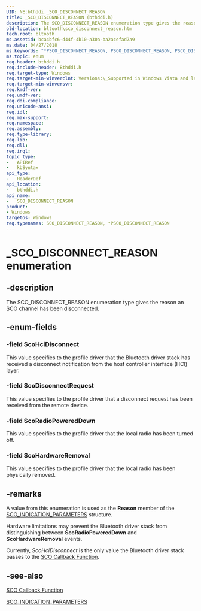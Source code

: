 ```yaml
---
UID: NE:bthddi._SCO_DISCONNECT_REASON
title: _SCO_DISCONNECT_REASON (bthddi.h)
description: The SCO_DISCONNECT_REASON enumeration type gives the reason an SCO channel has been disconnected.
old-location: bltooth\sco_disconnect_reason.htm
tech.root: bltooth
ms.assetid: bca4bfc6-d44f-4b10-a30a-ba2acefad7a9
ms.date: 04/27/2018
ms.keywords: "*PSCO_DISCONNECT_REASON, PSCO_DISCONNECT_REASON, PSCO_DISCONNECT_REASON enumeration pointer [Bluetooth Devices], SCO_DISCONNECT_REASON, SCO_DISCONNECT_REASON enumeration [Bluetooth Devices], ScoDisconnectRequest, ScoHardwareRemoval, ScoHciDisconnect, ScoRadioPoweredDown, _SCO_DISCONNECT_REASON, bltooth.sco_disconnect_reason, bth_enums_ea951efc-1250-4414-9592-2bffe239dc95.xml, bthddi/PSCO_DISCONNECT_REASON, bthddi/SCO_DISCONNECT_REASON, bthddi/ScoDisconnectRequest, bthddi/ScoHardwareRemoval, bthddi/ScoHciDisconnect, bthddi/ScoRadioPoweredDown"
ms.topic: enum
req.header: bthddi.h
req.include-header: Bthddi.h
req.target-type: Windows
req.target-min-winverclnt: Versions:\_Supported in Windows Vista and later versions of Windows.
req.target-min-winversvr: 
req.kmdf-ver: 
req.umdf-ver: 
req.ddi-compliance: 
req.unicode-ansi: 
req.idl: 
req.max-support: 
req.namespace: 
req.assembly: 
req.type-library: 
req.lib: 
req.dll: 
req.irql: 
topic_type:
-	APIRef
-	kbSyntax
api_type:
-	HeaderDef
api_location:
-	bthddi.h
api_name:
-	SCO_DISCONNECT_REASON
product:
- Windows
targetos: Windows
req.typenames: SCO_DISCONNECT_REASON, *PSCO_DISCONNECT_REASON
---
```


# _SCO_DISCONNECT_REASON enumeration


## -description


The SCO_DISCONNECT_REASON enumeration type gives the reason an SCO channel has been
  disconnected.


## -enum-fields




### -field ScoHciDisconnect

This value specifies to the profile driver that the Bluetooth driver stack has received a
     disconnect notification from the host controller interface (HCI) layer.


### -field ScoDisconnectRequest

This value specifies to the profile driver that a disconnect request has been received from the
     remote device.


### -field ScoRadioPoweredDown

This value specifies to the profile driver that the local radio has been turned off.


### -field ScoHardwareRemoval

This value specifies to the profile driver that the local radio has been physically
     removed.


## -remarks



A value from this enumeration is used as the 
    <b>Reason</b> member of the 
    <a href="https://msdn.microsoft.com/2d3ae219-8a40-476c-b8eb-94f4c0566527">
    SCO_INDICATION_PARAMETERS</a> structure.

Hardware limitations may prevent the Bluetooth driver stack from distinguishing between 
    <b>ScoRadioPoweredDown</b> and 
    <b>ScoHardwareRemoval</b> events.

Currently, 
    <i>ScoHciDisconnect</i> is the only value the Bluetooth driver stack passes to the 
    <a href="https://msdn.microsoft.com/abc9fc88-6852-4bfb-8271-7a73a508c397">SCO Callback Function</a>.




## -see-also




<a href="https://msdn.microsoft.com/abc9fc88-6852-4bfb-8271-7a73a508c397">SCO Callback Function</a>



<a href="https://msdn.microsoft.com/library/windows/hardware/ff536779">SCO_INDICATION_PARAMETERS</a>
 

 

